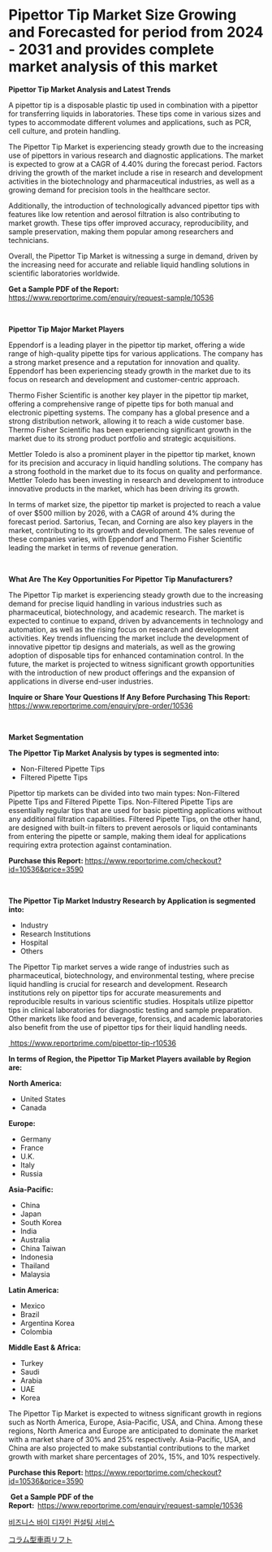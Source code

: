 <p><h1>Pipettor Tip Market Size Growing and Forecasted for period from 2024 - 2031 and provides complete market analysis of this market</h1></p><p><strong>Pipettor Tip Market Analysis and Latest Trends</strong></p>
<p><p>A pipettor tip is a disposable plastic tip used in combination with a pipettor for transferring liquids in laboratories. These tips come in various sizes and types to accommodate different volumes and applications, such as PCR, cell culture, and protein handling.</p><p>The Pipettor Tip Market is experiencing steady growth due to the increasing use of pipettors in various research and diagnostic applications. The market is expected to grow at a CAGR of 4.40% during the forecast period. Factors driving the growth of the market include a rise in research and development activities in the biotechnology and pharmaceutical industries, as well as a growing demand for precision tools in the healthcare sector.</p><p>Additionally, the introduction of technologically advanced pipettor tips with features like low retention and aerosol filtration is also contributing to market growth. These tips offer improved accuracy, reproducibility, and sample preservation, making them popular among researchers and technicians.</p><p>Overall, the Pipettor Tip Market is witnessing a surge in demand, driven by the increasing need for accurate and reliable liquid handling solutions in scientific laboratories worldwide.</p></p>
<p><strong>Get a Sample PDF of the Report:&nbsp;</strong> <a href="https://www.reportprime.com/enquiry/request-sample/10536">https://www.reportprime.com/enquiry/request-sample/10536</a></p>
<p>&nbsp;</p>
<p><strong>Pipettor Tip Major Market Players</strong></p>
<p><p>Eppendorf is a leading player in the pipettor tip market, offering a wide range of high-quality pipette tips for various applications. The company has a strong market presence and a reputation for innovation and quality. Eppendorf has been experiencing steady growth in the market due to its focus on research and development and customer-centric approach.</p><p>Thermo Fisher Scientific is another key player in the pipettor tip market, offering a comprehensive range of pipette tips for both manual and electronic pipetting systems. The company has a global presence and a strong distribution network, allowing it to reach a wide customer base. Thermo Fisher Scientific has been experiencing significant growth in the market due to its strong product portfolio and strategic acquisitions.</p><p>Mettler Toledo is also a prominent player in the pipettor tip market, known for its precision and accuracy in liquid handling solutions. The company has a strong foothold in the market due to its focus on quality and performance. Mettler Toledo has been investing in research and development to introduce innovative products in the market, which has been driving its growth.</p><p>In terms of market size, the pipettor tip market is projected to reach a value of over $500 million by 2026, with a CAGR of around 4% during the forecast period. Sartorius, Tecan, and Corning are also key players in the market, contributing to its growth and development. The sales revenue of these companies varies, with Eppendorf and Thermo Fisher Scientific leading the market in terms of revenue generation.</p></p>
<p>&nbsp;</p>
<p><strong>What Are The Key Opportunities For Pipettor Tip Manufacturers?</strong></p>
<p><p>The Pipettor Tip market is experiencing steady growth due to the increasing demand for precise liquid handling in various industries such as pharmaceutical, biotechnology, and academic research. The market is expected to continue to expand, driven by advancements in technology and automation, as well as the rising focus on research and development activities. Key trends influencing the market include the development of innovative pipettor tip designs and materials, as well as the growing adoption of disposable tips for enhanced contamination control. In the future, the market is projected to witness significant growth opportunities with the introduction of new product offerings and the expansion of applications in diverse end-user industries.</p></p>
<p><strong>Inquire or Share Your Questions If Any Before Purchasing This Report:</strong> <a href="https://www.reportprime.com/enquiry/pre-order/10536">https://www.reportprime.com/enquiry/pre-order/10536</a></p>
<p>&nbsp;</p>
<p><strong>Market Segmentation</strong></p>
<p><strong>The Pipettor Tip Market Analysis by types is segmented into:</strong></p>
<p><ul><li>Non-Filtered Pipette Tips</li><li>Filtered Pipette Tips</li></ul></p>
<p><p>Pipettor tip markets can be divided into two main types: Non-Filtered Pipette Tips and Filtered Pipette Tips. Non-Filtered Pipette Tips are essentially regular tips that are used for basic pipetting applications without any additional filtration capabilities. Filtered Pipette Tips, on the other hand, are designed with built-in filters to prevent aerosols or liquid contaminants from entering the pipette or sample, making them ideal for applications requiring extra protection against contamination.</p></p>
<p><strong>Purchase this Report:&nbsp;</strong><a href="https://www.reportprime.com/checkout?id=10536&price=3590">https://www.reportprime.com/checkout?id=10536&price=3590</a></p>
<p>&nbsp;</p>
<p><strong>The Pipettor Tip Market Industry Research by Application is segmented into:</strong></p>
<p><ul><li>Industry</li><li>Research Institutions</li><li>Hospital</li><li>Others</li></ul></p>
<p><p>The Pipettor Tip market serves a wide range of industries such as pharmaceutical, biotechnology, and environmental testing, where precise liquid handling is crucial for research and development. Research institutions rely on pipettor tips for accurate measurements and reproducible results in various scientific studies. Hospitals utilize pipettor tips in clinical laboratories for diagnostic testing and sample preparation. Other markets like food and beverage, forensics, and academic laboratories also benefit from the use of pipettor tips for their liquid handling needs.</p></p>
<p><a href="https://www.reportprime.com/pipettor-tip-r10536">&nbsp;https://www.reportprime.com/pipettor-tip-r10536</a></p>
<p><strong>In terms of Region, the Pipettor Tip Market Players available by Region are:</strong></p>
<p>
    <p> <strong> North America: </strong>
        <ul>
            <li>United States</li>
            <li>Canada</li>
        </ul>
        </p> 
    <p> <strong> Europe: </strong>
        <ul>
            <li>Germany</li>
            <li>France</li>
            <li>U.K.</li>
            <li>Italy</li>
            <li>Russia</li>
        </ul>
        </p> 
    <p> <strong> Asia-Pacific: </strong>
        <ul>
            <li>China</li>
            <li>Japan</li>
            <li>South Korea</li>
            <li>India</li>
            <li>Australia</li>
            <li>China Taiwan</li>
            <li>Indonesia</li>
            <li>Thailand</li>
            <li>Malaysia</li>
        </ul>
        </p> 
    <p> <strong> Latin America: </strong>
        <ul>
            <li>Mexico</li>
            <li>Brazil</li>
            <li>Argentina Korea</li>
            <li>Colombia</li>
        </ul>
        </p> 
    <p> <strong> Middle East & Africa: </strong>
        <ul>
            <li>Turkey</li>
            <li>Saudi</li>
            <li>Arabia</li>
            <li>UAE</li>
            <li>Korea</li>
        </ul>
    </p>
    </p>
<p><p>The Pipettor Tip Market is expected to witness significant growth in regions such as North America, Europe, Asia-Pacific, USA, and China. Among these regions, North America and Europe are anticipated to dominate the market with a market share of 30% and 25% respectively. Asia-Pacific, USA, and China are also projected to make substantial contributions to the market growth with market share percentages of 20%, 15%, and 10% respectively.</p></p>
<p><strong>Purchase this Report: </strong><a href="https://www.reportprime.com/checkout?id=10536&price=3590">https://www.reportprime.com/checkout?id=10536&price=3590</a></p>
<p>&nbsp;<strong>Get a Sample PDF of the Report:&nbsp;&nbsp;</strong><a href="https://www.reportprime.com/enquiry/request-sample/10536">https://www.reportprime.com/enquiry/request-sample/10536</a></p>
<p><strong></strong></p>
<p><p><a href="https://github.com/mpodehpw07370073/Market-Research-Report-List-4/blob/main/7523574106725.md">비즈니스 바이 디자인 컨설팅 서비스</a></p><p><a href="https://github.com/nxboeu02965442/Market-Research-Report-List-4/blob/main/245793486147.md">コラム型車両リフト</a></p></p>